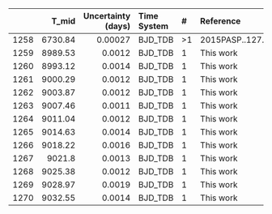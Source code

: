 |      |   T_mid |   Uncertainty (days) | Time System   | #   | Reference           |
|-----:|--------:|---------------------:|:--------------|:----|:--------------------|
| 1258 | 6730.84 |              0.00027 | BJD_TDB       | >1  | 2015PASP..127..851J |
| 1259 | 8989.53 |              0.0012  | BJD_TDB       | 1   | This work           |
| 1260 | 8993.12 |              0.0014  | BJD_TDB       | 1   | This work           |
| 1261 | 9000.29 |              0.0012  | BJD_TDB       | 1   | This work           |
| 1262 | 9003.87 |              0.0012  | BJD_TDB       | 1   | This work           |
| 1263 | 9007.46 |              0.0011  | BJD_TDB       | 1   | This work           |
| 1264 | 9011.04 |              0.0012  | BJD_TDB       | 1   | This work           |
| 1265 | 9014.63 |              0.0014  | BJD_TDB       | 1   | This work           |
| 1266 | 9018.22 |              0.0016  | BJD_TDB       | 1   | This work           |
| 1267 | 9021.8  |              0.0013  | BJD_TDB       | 1   | This work           |
| 1268 | 9025.38 |              0.0012  | BJD_TDB       | 1   | This work           |
| 1269 | 9028.97 |              0.0019  | BJD_TDB       | 1   | This work           |
| 1270 | 9032.55 |              0.0014  | BJD_TDB       | 1   | This work           |